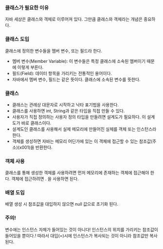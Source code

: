 ### 클래스가 필요한 이유
자바 세상은 클래스와 객체로 이루어져 있다. 그만큼 클래스와 객체라는 개념은 중요하다.

### 클래스 도입
클래스에 정의한 변수들을 멤버 변수, 또는 필드라 한다.</br>

- 멤버 변수(Member Variable): 이 변수들은 특정 클래스에 소속된 멤버이기 때문에 이렇게 부른다.
- 필드(Field): 데이터 항목을 가리키는 전통적인 용어이다.
- 자바에서 멤버 변수, 필드는 같은 뜻이다. 클래스에 소속된 변수를 뜻한다.

### 클래스

- 클래스는 관례상 대문자로 시작하고 낙타 표기법을 사용한다.
- 클래스를 사용하면 int, String과 같은 타입을 직접 만들 수 있다.
- 사용자가 직접 정의하는 사용자 정의 타입을 만들려면 설계도가 필요하다. 이 설계도가 바로 클래스이다.
- 설계도인 클래스를 사용해서 실제 메모리에 만들어진 실체를 객체 또는 인스턴스라 한다.
- 객체를 생성하면 자바는 메모리 어딘가에 있는 이 객체에 접근할 수 있는 참조값(주소)(x001)을 반환한다.

### 객체 사용
클래스를 통해 생성한 객체를 사용하려면 먼저 메모리에 존재하는 객체에 접근해야 한다. 객체에 접근하려면 . 을 사용하면 된다.

### 배열 도입

배열 생성 시 참조값을 대입하지 않으면 null 값으로 초기화 된다.

### 주의!

변수에는 인스턴스 자체가 들어있는 것이 아니다! 인스턴스의 위치를 가리키는 참조값이 들어있을 뿐이다.! 따라서 대입(=)시에 인스턴스가 복사되는 것이 아니라 참조값만 복사된다.
